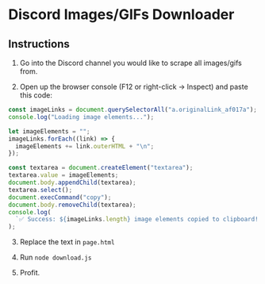 # Discord Images/GIFs Downloader

## Instructions

1. Go into the Discord channel you would like to scrape all images/gifs from.

2. Open up the browser console (F12 or right-click -> Inspect) and paste this code:

```javascript
const imageLinks = document.querySelectorAll("a.originalLink_af017a");
console.log("Loading image elements...");

let imageElements = "";
imageLinks.forEach((link) => {
  imageElements += link.outerHTML + "\n";
});

const textarea = document.createElement("textarea");
textarea.value = imageElements;
document.body.appendChild(textarea);
textarea.select();
document.execCommand("copy");
document.body.removeChild(textarea);
console.log(
  `✅ Success: ${imageLinks.length} image elements copied to clipboard!`
);
```

3. Replace the text in `page.html`

4. Run `node download.js`

5. Profit.
